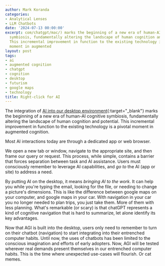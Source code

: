 ```yaml
---
author: Mark Koranda
categories:
- Analytical Lenses
- LLM Chatbots
date: '2024-07-13 00:00:00'
excerpt: com/chatgpt/mac/) marks the beginning of a new era of human-AI cognitive
  symbiosis, fundamentally altering the landscape of human cognition and potential.
  This incremental improvement in function to the existing technology is a pivotal
  moment in augmented
layout: post
tags:
- ai
- augmented cognition
- chatgpt
- cognition
- desktop
- futurism
- google maps
- technology
title: Right-click for AI
---
```





The integration of [AI into our desktop environment](https://openai.com/chatgpt/mac/){:target="_blank"} marks the beginning of a new era of human-AI cognitive symbiosis, fundamentally altering the landscape of human cognition and potential. This incremental improvement in function to the existing technology is a pivotal moment in augmented cognition. 

Most AI interactions today are through a dedicated app or web browser.

We open a new tab or window, navigate to the appropriate site, and then frame our query or request. This process, while simple, contains a barrier that forces separation between task and AI assistance. Users must consciously remember to leverage AI capabilities, and *go to* the AI (app or site) to address a need. 

By putting AI on the desktop, it means *bringing AI to the work*. It can help you while you're typing the email, looking for the file, or needing to change a picture's dimensions. This is like the difference between google maps on your computer, and google maps in your car. With navigation in your car you no longer needed to plan trips, you just take them. More of them with less planning. What's remarkable (or scary) is that chatGPT represents a kind of cognitive navigation that is hard to summarize, let alone identify its key advantages. 

Now that AGI is built into the desktop, users only need to remember to turn on their chatbot (navigation) to start integrating into their entrenched computer habits. Until now, the uses of chatbots has been limited to the conscious imagination and efforts of early adopters. Now, AGI will be tested wherever real demands present themselves in our entrenched computer habits. This is the time where unexpected use-cases will flourish. Or cat memes.